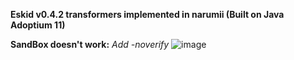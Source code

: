 **Eskid v0.4.2 transformers implemented in narumii (Built on Java Adoptium 11)**

**SandBox doesn't work:**
*Add -noverify*
![image](https://user-images.githubusercontent.com/75604883/216348333-61d173ab-837e-4835-b1de-fb2e39770e0e.png)
